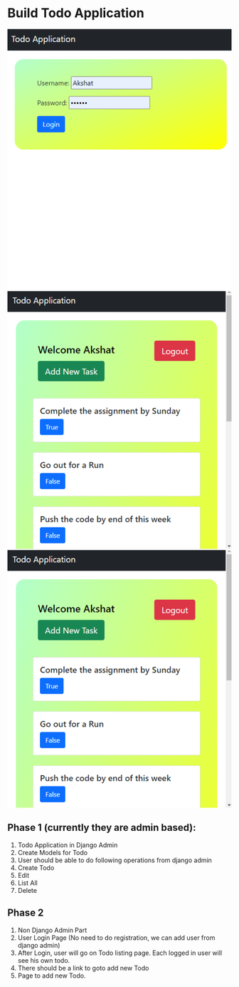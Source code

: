 # Build Todo Application

![1](https://github.com/AKXAT/ToDoApp/blob/main/Screenshots/1.png)
![2](https://github.com/AKXAT/ToDoApp/blob/main/Screenshots/2.png)
![3](https://github.com/AKXAT/ToDoApp/blob/main/Screenshots/2.png)

## Phase 1 (currently they are admin based): 

1. Todo Application in Django Admin
2. Create Models for Todo
3. User should be able to do following operations from django admin
4. Create Todo
5. Edit
6. List All
7. Delete

## Phase 2

1. Non Django Admin Part
2. User Login Page (No need to do registration, we can add user from django admin)
3. After Login, user will go on Todo listing page. Each logged in user will see his own todo.
4. There should be a link to goto add new Todo
5. Page to add new Todo.
